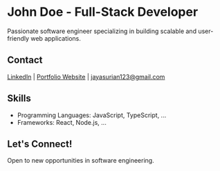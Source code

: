 # John Doe - Full-Stack Developer

Passionate software engineer specializing in building scalable and user-friendly web applications.

## Contact

[LinkedIn](https://www.linkedin.com/in/jayasurianmakkoth/) | [Portfolio Website](https://portfolio.thejay.dev/) | jayasurian123@gmail.com

## Skills

- Programming Languages: JavaScript, TypeScript, ...
- Frameworks: React, Node.js, ...

## Let's Connect!

Open to new opportunities in software engineering.
